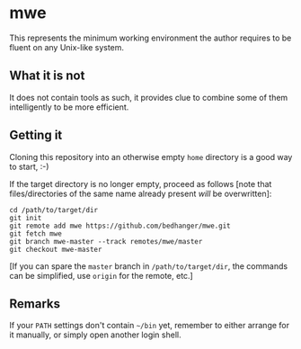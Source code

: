 mwe
===

This represents the minimum working environment the author
requires to be fluent on any Unix-like system.

What it is not
--------------

It does not contain tools as such, it provides clue to combine
some of them intelligently to be more efficient.

Getting it
----------

Cloning this repository into an otherwise empty
<code>home</code> directory is a good way to start, :-)

If the target directory is no longer empty, proceed as follows
[note that files/directories of the same name already present
*will* be overwritten]:

    cd /path/to/target/dir
    git init
    git remote add mwe https://github.com/bedhanger/mwe.git
    git fetch mwe
    git branch mwe-master --track remotes/mwe/master
    git checkout mwe-master

[If you can spare the <code>master</code> branch in
<code>/path/to/target/dir</code>, the commands can be
simplified, use <code>origin</code> for the remote, etc.]

Remarks
-------

If your <code>PATH</code> settings don't contain
<code>~/bin</code> yet, remember to either arrange for it
manually, or simply open another login shell.
